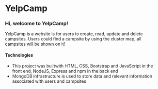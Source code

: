 # YelpCamp
### Hi, welcome to YelpCamp! <br/>
YelpCamp is a website is for users to create, read, update and delete campsites. Users could find a campsite by using the cluster map, all campsites will be shown on it! <br/>
#### Technologies
* This project was builtwith HTML, CSS, Bootstrap and JavaScript in the front end, NodeJS, Express and npm in the back end <br/>
* MongoDB infrastructure is used to store data and relevant information associated with users and campsites
